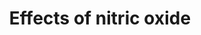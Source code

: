 ---
annotations:
- type: Pathway Ontology
  value: cardiovascular system homeostasis pathway
authors:
- Mkutmon
- MaintBot
- Eweitz
description: NO (Nitric oxide) is an important signalling molecule with vasodilatory
  and anti-inflammatory effects, indicating a postive role in reducing hypertension
  and cardiovascular disease. At the same time, NO is also associated with health
  risks such as increased risk in carcinogenesis, and hypoxia in infants. It has been
  suggested that NO can also increase mitochondrial efficiency. NO can be formed from
  L-Arginine through the classic Arginine-NO-Synthase pathway, or it can be formed
  directly from dietary nitrite by deoxiginated globins.
last-edited: 2021-05-07
organisms:
- Bos taurus
redirect_from:
- /index.php/Pathway:WP3182
- /instance/WP3182
schema-jsonld:
- '@context': https://schema.org/
  '@id': https://wikipathways.github.io/pathways/WP3182.html
  '@type': Dataset
  creator:
    '@type': Organization
    name: WikiPathways
  description: NO (Nitric oxide) is an important signalling molecule with vasodilatory
    and anti-inflammatory effects, indicating a postive role in reducing hypertension
    and cardiovascular disease. At the same time, NO is also associated with health
    risks such as increased risk in carcinogenesis, and hypoxia in infants. It has
    been suggested that NO can also increase mitochondrial efficiency. NO can be formed
    from L-Arginine through the classic Arginine-NO-Synthase pathway, or it can be
    formed directly from dietary nitrite by deoxiginated globins.
  keywords:
  - Citrulline
  - NOS1
  - AOX1
  - COX1
  - Nitrite
  - Nitric oxide
  - MB
  - HBA
  - VItamin C
  - Nitrate
  - XDH
  - Oxygen
  - NOS3
  - L-Arginine
  - INOS
  license: CC0
  name: Effects of nitric oxide
seo: CreativeWork
title: Effects of nitric oxide
wpid: WP3182
---